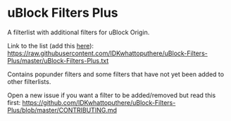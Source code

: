 # uBlock Filters Plus
A filterlist with additional filters for uBlock Origin.

Link to the list (add this [here](https://raw.githubusercontent.com/gorhill/uBlock/master/doc/img/3rd-party-filters-custom.png)): https://raw.githubusercontent.com/IDKwhattoputhere/uBlock-Filters-Plus/master/uBlock-Filters-Plus.txt

Contains popunder filters and some filters that have not yet been added to other filterlists.

Open a new issue if you want a filter to be added/removed but read this first: https://github.com/IDKwhattoputhere/uBlock-Filters-Plus/blob/master/CONTRIBUTING.md
